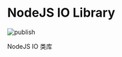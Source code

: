 # NodeJS IO Library

![publish](https://github.com/alanwei43/node-io-lib/actions/workflows/npm-publish.yml/badge.svg)

NodeJS IO 类库 